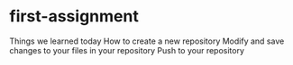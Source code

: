 # first-assignment
Things we learned today
    How to create a new repository
    Modify and save changes to your files in your repository
    Push to your repository